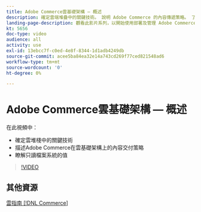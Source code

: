 ```yaml
---
title: Adobe Commerce雲基礎架構 — 概述
description: 確定雲端堆疊中的關鍵技術。 說明 Adobe Commerce 的內容傳遞策略。 了解唯讀檔案系統的價值。
landing-page-description: 觀看此影片系列，以開始使用部署及管理 Adobe Commerce 所用的雲端基礎結構。
kt: 5656
doc-type: video
audience: all
activity: use
exl-id: 13ebcc7f-c0ed-4e8f-8344-1d1adb4249db
source-git-commit: acee5ba84ea32e14a743cd269f77ced821548ad6
workflow-type: tm+mt
source-wordcount: '0'
ht-degree: 0%

---
```


# Adobe Commerce雲基礎架構 — 概述

在此視頻中：

- 確定雲堆棧中的關鍵技&#x200B;術
- 描述Adobe Commerce在雲基礎架構上的內容交付策略
- 瞭解只讀檔案系統的值

>[!VIDEO](https://video.tv.adobe.com/v/35298?quality=12&learn=on)

## 其他資源

[雲指南 [!DNL Commerce]](https://devdocs.magento.com/cloud/bk-cloud.html)
